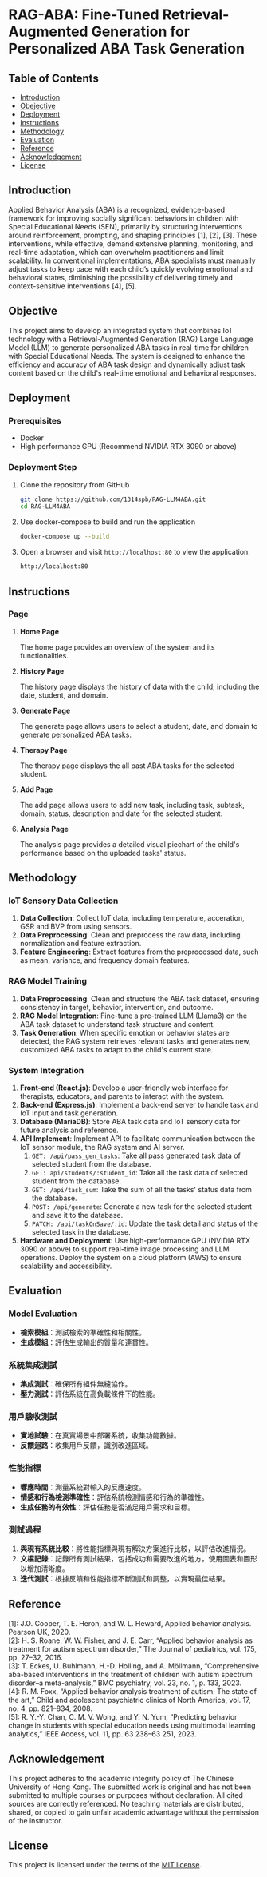 # RAG-ABA: Fine-Tuned Retrieval-Augmented Generation for Personalized ABA Task Generation

## Table of Contents

- [Introduction](#Introduction)
- [Obejective](#Objective)
- [Deployment](#Deployment)
- [Instructions](#Instructions)
- [Methodology](#Methodology)
- [Evaluation](#Evaluation)
- [Reference](#Reference)
- [Acknowledgement](#Acknowledgement)
- [License](#License)

## Introduction

Applied Behavior Analysis (ABA) is a recognized, evidence-based framework for improving socially significant behaviors in children with Special Educational Needs (SEN), primarily by structuring interventions around reinforcement, prompting, and shaping principles [1], [2], [3]. These interventions, while effective, demand extensive planning, monitoring, and real-time adaptation, which can overwhelm practitioners and limit scalability. In conventional implementations, ABA specialists must manually adjust tasks to keep pace with each child’s quickly evolving emotional and behavioral states, diminishing the possibility of delivering timely and context-sensitive interventions [4], [5].


## Objective

This project aims to develop an integrated system that combines IoT technology with a Retrieval-Augmented Generation (RAG) Large Language Model (LLM) to generate personalized ABA tasks in real-time for children with Special Educational Needs. The system is designed to enhance the efficiency and accuracy of ABA task design and dynamically adjust task content based on the child's real-time emotional and behavioral responses.

## Deployment

### Prerequisites

- Docker
- High performance GPU (Recommend NVIDIA RTX 3090 or above)

### Deployment Step

1. Clone the repository from GitHub

   ```bash
   git clone https://github.com/1314spb/RAG-LLM4ABA.git
   cd RAG-LLM4ABA
   ```

2. Use docker-compose to build and run the application

   ```bash
   docker-compose up --build
   ```

3. Open a browser and visit `http://localhost:80` to view the application.

   ```bash
   http://localhost:80
   ```

## Instructions

### Page
1. **Home Page**

   The home page provides an overview of the system and its functionalities.

2. **History Page**

   The history page displays the history of data with the child, including the date, student, and domain.

3. **Generate Page**

   The generate page allows users to select a student, date, and domain to generate personalized ABA tasks.

4. **Therapy Page**

   The therapy page displays the all past ABA tasks for the selected student.

5. **Add Page**

   The add page allows users to add new task, including task, subtask, domain, status, description and date for the selected student.

6. **Analysis Page**

   The analysis page provides a detailed visual piechart of the child's performance based on the uploaded tasks' status.

## Methodology

### IoT Sensory Data Collection

1. **Data Collection**: Collect IoT data, including temperature, acceration, GSR and BVP from using sensors.
2. **Data Preprocessing**: Clean and preprocess the raw data, including normalization and feature extraction.
3. **Feature Engineering**: Extract features from the preprocessed data, such as mean, variance, and frequency domain features.

### RAG Model Training

1. **Data Preprocessing**: Clean and structure the ABA task dataset, ensuring consistency in target, behavior, intervention, and outcome.
2. **RAG Model Integration**: Fine-tune a pre-trained LLM (Llama3) on the ABA task dataset to understand task structure and content.
3. **Task Generation**: When specific emotion or behavior states are detected, the RAG system retrieves relevant tasks and generates new, customized ABA tasks to adapt to the child's current state.

### System Integration

1. **Front-end (React.js)**: Develop a user-friendly web interface for therapists, educators, and parents to interact with the system.
2. **Back-end (Express.js)**: Implement a back-end server to handle task and IoT input and task generation.
3. **Database (MariaDB)**: Store ABA task data and IoT sensory data for future analysis and reference.
4. **API Implement**: Implement API to facilitate communication between the IoT sensor module, the RAG system and AI server.
   1. `GET: /api/pass_gen_tasks`: Take all pass generated task data of selected student from the database.
   2. `GET: api/students/:student_id`: Take all the task data of selected student from the database.
   3. `GET: /api/task_sum`: Take the sum of all the tasks' status data from the database.
   4. `POST: /api/generate`: Generate a new task for the selected student and save it to the database.
   5. `PATCH: /api/taskOnSave/:id`: Update the task detail and status of the selected task in the database.
3. **Hardware and Deployment**: Use high-performance GPU (NVIDIA RTX 3090 or above) to support real-time image processing and LLM operations. Deploy the system on a cloud platform (AWS) to ensure scalability and accessibility.

## Evaluation

### Model Evaluation

- **檢索模組**：測試檢索的準確性和相關性。
- **生成模組**：評估生成輸出的質量和連貫性。

### 系統集成測試

- **集成測試**：確保所有組件無縫協作。
- **壓力測試**：評估系統在高負載條件下的性能。

### 用戶驗收測試

- **實地試驗**：在真實場景中部署系統，收集功能數據。
- **反饋迴路**：收集用戶反饋，識別改進區域。

### 性能指標

- **響應時間**：測量系統對輸入的反應速度。
- **情感和行為檢測準確性**：評估系統檢測情感和行為的準確性。
- **生成任務的有效性**：評估任務是否滿足用戶需求和目標。

### 測試過程

1. **與現有系統比較**：將性能指標與現有解決方案進行比較，以評估改進情況。
2. **文檔記錄**：記錄所有測試結果，包括成功和需要改進的地方，使用圖表和圖形以增加清晰度。
3. **迭代測試**：根據反饋和性能指標不斷測試和調整，以實現最佳結果。

## Reference
[1]: J.O. Cooper, T. E. Heron, and W. L. Heward, Applied behavior analysis. Pearson UK, 2020. \
[2]: H. S. Roane, W. W. Fisher, and J. E. Carr, “Applied behavior analysis as treatment for autism spectrum disorder,” The Journal of pediatrics, vol. 175, pp. 27–32, 2016. \
[3]: T. Eckes, U. Buhlmann, H.-D. Holling, and A. Möllmann, “Comprehensive aba-based interventions in the treatment of children with autism spectrum disorder–a meta-analysis,” BMC psychiatry, vol. 23, no. 1, p. 133, 2023. \
[4]: R. M. Foxx, “Applied behavior analysis treatment of autism: The state of the art,” Child and adolescent psychiatric clinics of North America, vol. 17, no. 4, pp. 821–834, 2008. \
[5]: R. Y.-Y. Chan, C. M. V. Wong, and Y. N. Yum, “Predicting behavior change in students with special education needs using multimodal learning analytics,” IEEE Access, vol. 11, pp. 63 238–63 251, 2023.


## Acknowledgement

This project adheres to the academic integrity policy of The Chinese University of Hong Kong. The submitted work is original and has not been submitted to multiple courses or purposes without declaration. All cited sources are correctly referenced. No teaching materials are distributed, shared, or copied to gain unfair academic advantage without the permission of the instructor.

## License

This project is licensed under the terms of the [MIT license](LICENSE).